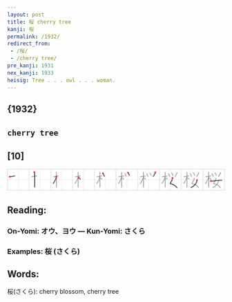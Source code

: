 ```yaml
---
layout: post
title: 桜 cherry tree
kanji: 桜
permalink: /1932/
redirect_from:
 - /桜/
 - /cherry tree/
pre_kanji: 1931
nex_kanji: 1933
heisig: Tree . . . owl . . . woman.
---
```


## {1932}

## `cherry tree`

## [10]

<div class="stroke"><img src="../images/E6A19C.png" /></div>

## Reading:

### On-Yomi: オウ、ヨウ &mdash; Kun-Yomi: さくら

### Examples: 桜 (さくら)

## Words:

桜(さくら): cherry blossom, cherry tree
